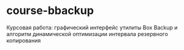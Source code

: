 # course-bbackup
Курсовая работа: графический интерфейс утилиты Box Backup и алгоритм динамической оптимизации интервала резервного копирования
